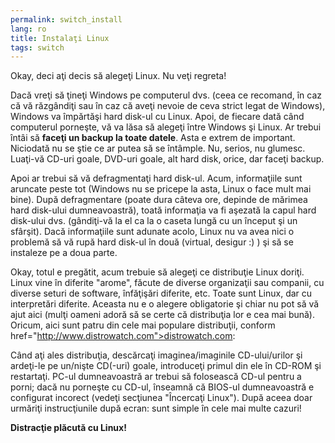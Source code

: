 ```yaml
---
permalink: switch_install
lang: ro
title: Instalaţi Linux
tags: switch
---
```


Okay, deci aţi decis să alegeţi Linux. Nu veţi regreta!

Dacă vreţi să ţineţi Windows pe computerul dvs. (ceea ce recomand, în caz
că vă răzgândiţi sau în caz că aveţi nevoie de ceva strict legat de Windows), Windows
va împărtăşi hard disk-ul cu Linux. Apoi, de fiecare dată când computerul porneşte,
vă va lăsa să alegeţi între Windows şi Linux. 
Ar trebui întâi să <b>faceţi un backup la toate datele</b>. Asta e extrem
de important. Niciodată nu se ştie ce ar putea să se întâmple. Nu, serios, nu glumesc.
Luaţi-vă CD-uri goale, DVD-uri goale, alt hard disk, orice, dar faceţi backup.

Apoi ar trebui să vă defragmentaţi hard disk-ul. Acum, informaţiile
sunt aruncate peste tot (Windows nu se pricepe la asta, Linux o face mult mai bine).
După defragmentare (poate dura câteva ore, depinde de mărimea hard disk-ului dumneavoastră),
toată informaţia va fi aşezată la capul hard disk-ului dvs. (gândiţi-vă la el ca la o caseta lungă
cu un început şi un sfârşit). Dacă informaţiile sunt adunate acolo, Linux nu va avea nici o problemă
să vă rupă hard disk-ul în două (virtual, desigur :) ) şi să se instaleze pe a doua parte.

Okay, totul e pregătit, acum trebuie să alegeţi ce distribuţie Linux doriţi.
Linux vine în diferite "arome", făcute de diverse organizaţii sau companii, cu
diverse seturi de software, înfăţişări diferite, etc. Toate sunt Linux, dar cu
interpretări diferite. Aceasta nu e o alegere obligatorie şi chiar nu pot să vă ajut aici
(mulţi oameni adoră să se certe că distribuţia lor e cea mai bună). Oricum, aici sunt
patru din cele mai populare distribuţii, conform href="http://www.distrowatch.com">distrowatch.com</a>:

<? make_distros_table() ?>

Când aţi ales distribuţia, descărcaţi imaginea/imaginile CD-ului/urilor şi ardeţi-le
pe un/nişte CD(-uri) goale, introduceţi primul din ele în CD-ROM şi restartaţi. PC-ul
dumneavoastră ar trebui să folosească CD-ul pentru a porni; dacă nu porneşte cu CD-ul, înseamnă că
BIOS-ul dumneavoastră e configurat incorect (vedeţi secţiunea "Încercaţi Linux").
După aceea doar urmăriţi instrucţiunile după ecran: sunt simple în cele mai multe cazuri!

<b>Distracţie plăcută cu Linux!</b>



